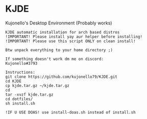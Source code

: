 # KJDE
Kujonello's Desktop Environment (Probably works)

	KJDE automatic installation for arch based distros
	!IMPORTANT! Please install yay aur helper before installing!
	!IMPORTANT! Please use this script ONLY on clean install!

	Btw unpack everything to your home directory ;)

	If something doesn't work dm me on discord:
	Kujonello#3793

	Instructions:
	git clone https://github.com/kujonello79/KJDE.git
	cd KJDE
	cp kjde.tar.gz ~/kjde.tar.gz
	cd
	tar -xvzf kjde.tar.gz
	cd dotfiles/
	sh install.sh
	
	!IF U USE DOAS! use install-doas.sh instead of install.sh
